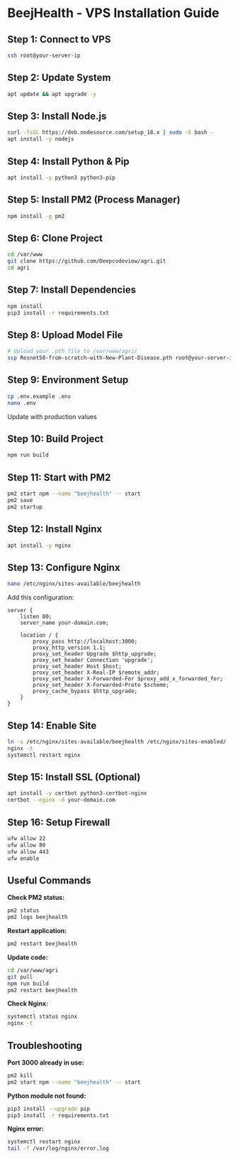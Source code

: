 # BeejHealth - VPS Installation Guide

## Step 1: Connect to VPS
```bash
ssh root@your-server-ip
```

## Step 2: Update System
```bash
apt update && apt upgrade -y
```

## Step 3: Install Node.js
```bash
curl -fsSL https://deb.nodesource.com/setup_18.x | sudo -E bash -
apt install -y nodejs
```

## Step 4: Install Python & Pip
```bash
apt install -y python3 python3-pip
```

## Step 5: Install PM2 (Process Manager)
```bash
npm install -g pm2
```

## Step 6: Clone Project
```bash
cd /var/www
git clone https://github.com/Deepcodeview/agri.git
cd agri
```

## Step 7: Install Dependencies
```bash
npm install
pip3 install -r requirements.txt
```

## Step 8: Upload Model File
```bash
# Upload your .pth file to /var/www/agri/
scp Resnet50-from-scratch-with-New-Plant-Disease.pth root@your-server-ip:/var/www/agri/
```

## Step 9: Environment Setup
```bash
cp .env.example .env
nano .env
```
Update with production values

## Step 10: Build Project
```bash
npm run build
```

## Step 11: Start with PM2
```bash
pm2 start npm --name "beejhealth" -- start
pm2 save
pm2 startup
```

## Step 12: Install Nginx
```bash
apt install -y nginx
```

## Step 13: Configure Nginx
```bash
nano /etc/nginx/sites-available/beejhealth
```

Add this configuration:
```nginx
server {
    listen 80;
    server_name your-domain.com;

    location / {
        proxy_pass http://localhost:3000;
        proxy_http_version 1.1;
        proxy_set_header Upgrade $http_upgrade;
        proxy_set_header Connection 'upgrade';
        proxy_set_header Host $host;
        proxy_set_header X-Real-IP $remote_addr;
        proxy_set_header X-Forwarded-For $proxy_add_x_forwarded_for;
        proxy_set_header X-Forwarded-Proto $scheme;
        proxy_cache_bypass $http_upgrade;
    }
}
```

## Step 14: Enable Site
```bash
ln -s /etc/nginx/sites-available/beejhealth /etc/nginx/sites-enabled/
nginx -t
systemctl restart nginx
```

## Step 15: Install SSL (Optional)
```bash
apt install -y certbot python3-certbot-nginx
certbot --nginx -d your-domain.com
```

## Step 16: Setup Firewall
```bash
ufw allow 22
ufw allow 80
ufw allow 443
ufw enable
```

## Useful Commands

**Check PM2 status:**
```bash
pm2 status
pm2 logs beejhealth
```

**Restart application:**
```bash
pm2 restart beejhealth
```

**Update code:**
```bash
cd /var/www/agri
git pull
npm run build
pm2 restart beejhealth
```

**Check Nginx:**
```bash
systemctl status nginx
nginx -t
```

## Troubleshooting

**Port 3000 already in use:**
```bash
pm2 kill
pm2 start npm --name "beejhealth" -- start
```

**Python module not found:**
```bash
pip3 install --upgrade pip
pip3 install -r requirements.txt
```

**Nginx error:**
```bash
systemctl restart nginx
tail -f /var/log/nginx/error.log
```